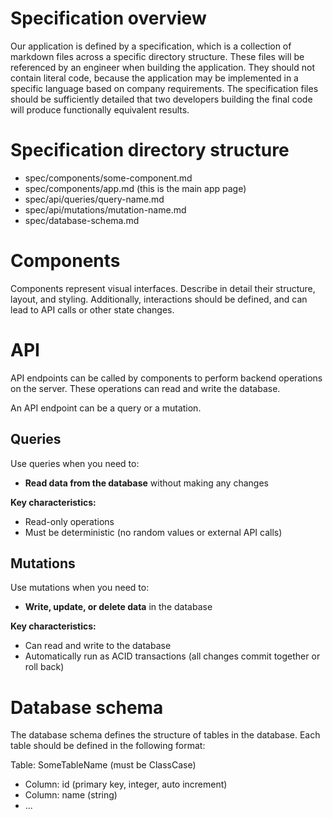 # Specification overview

Our application is defined by a specification, which is a collection of markdown files across a specific directory structure. These files will be referenced by an engineer when building the application. They should not contain literal code, because the application may be implemented in a specific language based on company requirements. The specification files should be sufficiently detailed that two developers building the final code will produce functionally equivalent results.

# Specification directory structure

- spec/components/some-component.md
- spec/components/app.md (this is the main app page)
- spec/api/queries/query-name.md
- spec/api/mutations/mutation-name.md
- spec/database-schema.md

# Components

Components represent visual interfaces. Describe in detail their structure, layout, and styling. Additionally, interactions should be defined, and can lead to API calls or other state changes.

# API

API endpoints can be called by components to perform backend operations on the server. These operations can read and write the database.

An API endpoint can be a query or a mutation.

## **Queries**

Use queries when you need to:

- **Read data from the database** without making any changes

**Key characteristics:**

- Read-only operations
- Must be deterministic (no random values or external API calls)

## **Mutations**

Use mutations when you need to:

- **Write, update, or delete data** in the database

**Key characteristics:**

- Can read and write to the database
- Automatically run as ACID transactions (all changes commit together or roll back)

# Database schema

The database schema defines the structure of tables in the database. Each table should be defined in the following format:

Table: SomeTableName (must be ClassCase)

- Column: id (primary key, integer, auto increment)
- Column: name (string)
- ...
